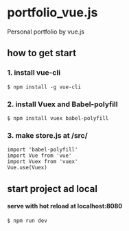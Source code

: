 # portfolio_vue.js
Personal portfolio by vue.js

## how to get start
  
### 1. install vue-cli
```
$ npm install -g vue-cli
```  

### 2. install Vuex and Babel-polyfill
```
$ npm install vuex babel-polyfill
```  

### 3. make store.js at /src/
```
import 'babel-polyfill'
import Vue from 'vue'
import Vuex from 'vuex'
Vue.use(Vuex)
```  

## start project ad local
#### serve with hot reload at localhost:8080
```
$ npm run dev
```
